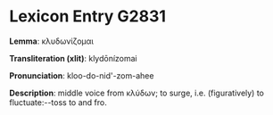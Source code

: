 # Lexicon Entry G2831

**Lemma**: κλυδωνίζομαι

**Transliteration (xlit)**: klydōnízomai

**Pronunciation**: kloo-do-nid'-zom-ahee

**Description**:
middle voice from κλύδων; to surge, i.e. (figuratively) to fluctuate:--toss to and fro.
